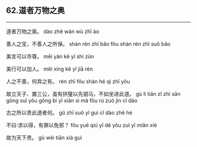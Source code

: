 ## 62.道者万物之奥
---


<ruby><rbc><rb> 道者万物之奥。 </rb></rbc>
  <rtc><rt>dào zhě wàn wù zhī ào</rt></rtc>
</ruby>

<ruby><rbc><rb> 善人之宝，不善人之所保。 </rb></rbc>
  <rtc><rt>shàn rén zhī bǎo fǒu shàn rén zhī suǒ bǎo</rt></rtc>
</ruby>

<ruby><rbc><rb> 美言可以市尊。 </rb></rbc>
  <rtc><rt>měi yán kě yǐ shì zūn</rt></rtc>
</ruby>

<ruby><rbc><rb> 美行可以加人。 </rb></rbc>
  <rtc><rt>měi xíng kě yǐ jiā rén</rt></rtc>
</ruby>

<ruby><rbc><rb> 人之不善，何弃之有。 </rb></rbc>
  <rtc><rt>rén zhī fǒu shàn hé qì zhī yǒu</rt></rtc>
</ruby>

<ruby><rbc><rb> 故立天子、置三公，虽有拱璧以先驷马，不如坐进此道。 </rb></rbc>
  <rtc><rt>gù lì tiān zǐ zhì sān gōng suī yǒu gǒng bì yǐ xiān sì mǎ fǒu rú zuò jìn cǐ dào</rt></rtc>
</ruby>

<ruby><rbc><rb> 古之所以贵此道者何。 </rb></rbc>
  <rtc><rt>gǔ zhī suǒ yǐ guì cǐ dào zhě hé</rt></rtc>
</ruby>

<ruby><rbc><rb> 不曰∶求以得，有罪以免邪？ </rb></rbc>
  <rtc><rt>fǒu yuē qiú yǐ dé yǒu zuì yǐ miǎn xié</rt></rtc>
</ruby>

<ruby><rbc><rb> 故为天下贵。 </rb></rbc>
  <rtc><rt>gù wèi tiān xià guì</rt></rtc>
</ruby>

<ruby><rbc><rb>   </rb></rbc>
  <rtc><rt> </rt></rtc>
</ruby>

